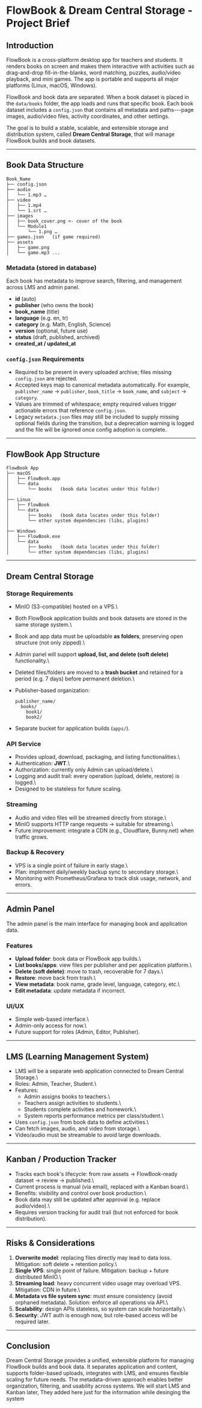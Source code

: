 # FlowBook & Dream Central Storage - Project Brief

## Introduction

FlowBook is a cross-platform desktop app for teachers and students. It
renders books on screen and makes them interactive with activities such
as drag-and-drop fill-in-the-blanks, word matching, puzzles, audio/video
playback, and mini games. The app is portable and supports all major
platforms (Linux, macOS, Windows).

FlowBook and book data are separated. When a book dataset is placed in
the `data/books` folder, the app loads and runs that specific book. Each
book dataset includes a `config.json` that contains all metadata and
paths---page images, audio/video files, activity coordinates, and other
settings.

The goal is to build a stable, scalable, and extensible storage and
distribution system, called **Dream Central Storage**, that will manage
FlowBook builds and book datasets.

---

## Book Data Structure

    Book_Name
    ├── config.json
    ├── audio
    │   └── 1.mp3 …
    ├── video
    │   ├── 1.mp4
    │   └── 1.srt …
    ├── images
    │   ├── book_cover.png <- cover of the book
    │   └── Module1
    │       └── 1.png …
    ├── games.json   (if game required)
    ├── assets
    │   ├── game.png
    │   └── game.mp3 ...

### Metadata (stored in database)

Each book has metadata to improve search, filtering, and management
across LMS and admin panel.

- **id** (auto)
- **publisher** (who owns the book)
- **book_name** (title)
- **language** (e.g. en, tr)
- **category** (e.g. Math, English, Science)
- **version** (optional, future use)
- **status** (draft, published, archived)
- **created_at / updated_at**

### `config.json` Requirements

- Required to be present in every uploaded archive; files missing
  `config.json` are rejected.
- Accepted keys map to canonical metadata automatically. For example,
  `publisher_name` → `publisher`, `book_title` → `book_name`, and
  `subject` → `category`.
- Values are trimmed of whitespace; empty required values trigger
  actionable errors that reference `config.json`.
- Legacy `metadata.json` files may still be included to supply missing
  optional fields during the transition, but a deprecation warning is
  logged and the file will be ignored once config adoption is complete.

---

## FlowBook App Structure

    FlowBook App
    ├── macOS
    │   ├── FlowBook.app
    │   └── data
    │       └── books   (book data locates under this folder)
    │
    ├── Linux
    │   ├── FlowBook
    │   └── data
    │       ├── books   (book data locates under this folder)
    │       └── other system dependencies (libs, plugins)
    │
    ├── Windows
    │   ├── FlowBook.exe
    │   └── data
    │       ├── books   (book data locates under this folder)
    │       └── other system dependencies (libs, plugins)

---

## Dream Central Storage

### Storage Requirements

- MinIO (S3-compatible) hosted on a VPS.\

- Both FlowBook application builds and book datasets are stored in the
  same storage system.\

- Book and app data must be uploadable **as folders**, preserving open
  structure (not only zipped).\

- Admin panel will support **upload, list, and delete (soft delete)**
  functionality.\

- Deleted files/folders are moved to a **trash bucket** and retained
  for a period (e.g. 7 days) before permanent deletion.\

- Publisher-based organization:

      publisher_name/
        books/
          book1/
          book2/

- Separate bucket for application builds (`apps/`).

### API Service

- Provides upload, download, packaging, and listing functionalities.\
- Authentication: **JWT**.\
- Authorization: currently only Admin can upload/delete.\
- Logging and audit trail: every operation (upload, delete, restore)
  is logged.\
- Designed to be stateless for future scaling.

### Streaming

- Audio and video files will be streamed directly from storage.\
- MinIO supports HTTP range requests → suitable for streaming.\
- Future improvement: integrate a CDN (e.g., Cloudflare, Bunny.net)
  when traffic grows.

### Backup & Recovery

- VPS is a single point of failure in early stage.\
- Plan: implement daily/weekly backup sync to secondary storage.\
- Monitoring with Prometheus/Grafana to track disk usage, network, and
  errors.

---

## Admin Panel

The admin panel is the main interface for managing book and application
data.

### Features

- **Upload folder**: book data or FlowBook app builds.\
- **List books/apps**: view files per publisher and per application
  platform.\
- **Delete (soft delete)**: move to trash, recoverable for 7 days.\
- **Restore**: move back from trash.\
- **View metadata**: book name, grade level, language, category, etc.\
- **Edit metadata**: update metadata if incorrect.

### UI/UX

- Simple web-based interface.\
- Admin-only access for now.\
- Future support for roles (Admin, Editor, Publisher).

---

## LMS (Learning Management System)

- LMS will be a separate web application connected to Dream Central
  Storage.\
- Roles: Admin, Teacher, Student.\
- Features:
  - Admin assigns books to teachers.\
  - Teachers assign activities to students.\
  - Students complete activities and homework.\
  - System reports performance metrics per class/student.\
- Uses `config.json` from book data to define activities.\
- Can fetch images, audio, and video from storage.\
- Video/audio must be streamable to avoid large downloads.

---

## Kanban / Production Tracker

- Tracks each book's lifecycle: from raw assets → FlowBook-ready
  dataset → review → published.\
- Current process is manual (via email), replaced with a Kanban
  board.\
- Benefits: visibility and control over book production.\
- Book data may still be updated after approval (e.g. replace
  audio/video).\
- Requires version tracking for audit trail (but not enforced for book
  distribution).

---

## Risks & Considerations

1.  **Overwrite model**: replacing files directly may lead to data loss.
    Mitigation: soft delete + retention policy.\
2.  **Single VPS**: single point of failure. Mitigation: backup + future
    distributed MinIO.\
3.  **Streaming load**: heavy concurrent video usage may overload VPS.
    Mitigation: CDN in future.\
4.  **Metadata vs file system sync**: must ensure consistency (avoid
    orphaned metadata). Solution: enforce all operations via API.\
5.  **Scalability**: design APIs stateless, so system can scale
    horizontally.\
6.  **Security**: JWT auth is enough now, but role-based access will be
    required later.

---

## Conclusion

Dream Central Storage provides a unified, extensible platform for
managing FlowBook builds and book data. It separates application and
content, supports folder-based uploads, integrates with LMS, and ensures
flexible scaling for future needs. The metadata-driven approach enables
better organization, filtering, and usability across systems. We will start LMS and Kanban later, They added here just for the information while desinging the system
